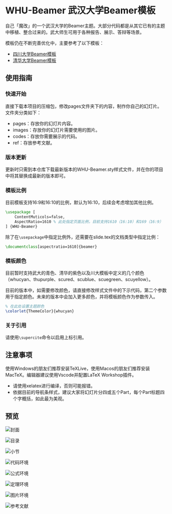 # WHU-Beamer 武汉大学Beamer模板

自己「魔改」的一个武汉大学的Beamer主题。大部分代码都是从其它已有的主题中移植、整合过来的。武大师生可用于各种报告、展示、答辩等场景。

模板仍在不断完善优化中，主要参考了以下模板：
- [四川大学Beamer模板](https://github.com/FvNCCR228/SCU_Beamer_Slide-demo)
- [清华大学Beamer模板](https://github.com/tuna/THU-Beamer-Theme/)

## 使用指南

### 快速开始

直接下载本项目的压缩包，修改pages文件夹下的内容，制作你自己的幻灯片。
文件夹分类如下：
- pages：存放你的幻灯片内容。
- images：存放你的幻灯片需要使用的图片。
- codes：存放你需要展示的代码。
- ref：存放参考文献。

### 版本更新

更新时只需到本仓库下载最新版本的WHU-Beamer.sty样式文件，并在你的项目中将其替换成最新的版本即可。

### 模板比例

目前模板支持16:9和16:10的比例，默认为16:10，后续会考虑增加其他比例。

``` latex
\usepackage [
    ContentMuticols=false, 
    AspectRatio=1610 % 此处指定页面比例，目前支持1610（16:10）和169（16:9）
] {WHU-Beamer}
```

除了在`\usepackage`中指定比例外，还需要在slide.tex的文档类型中指定比例：

```latex
\documentclass[aspectratio=1610]{beamer}
```

### 模板颜色

目前暂时支持武大的青色、清华的紫色以及川大模板中定义的几个颜色（whucyan、thupurple、scured、scublue、scuegreen、scuyellow）。

目前的版本中，如需要修改颜色，请直接修改样式文件中的下示代码，第二个参数用于指定颜色。未来的版本中会加入更多颜色，并将模板颜色作为参数传入。

```latex
% 在此处设置主题颜色
\colorlet{ThemeColor}{whucyan} 
```

### 关于引用

请使用`\supercite`命令以启用上标引用。


## 注意事项

使用Windows的朋友们推荐安装TeXLive，使用Macos的朋友们推荐安装MacTeX。编辑器建议使用Vscode并配置LaTeX Workshop插件。
- 请使用xelatex进行编译，否则可能报错。
- 依据目前的导航条样式，建议大家将幻灯片分四或五个Part，每个Part标题四个字概括，如此最为美观。


## 预览

![封面](preview/cover.png)

![目录](preview/content.png)

![小节](preview/section.png)

![代码环境](preview/code.png)

![公式环境](preview/equation.png)

![定理环境](preview/theorem.png)

![图片环境](preview/figure.png)

![参考文献](preview/reference.png)